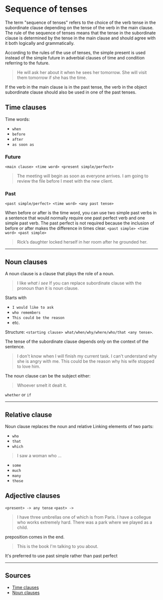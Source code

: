 # Sequence of tenses

The term "sequence of tenses" refers to the choice of the verb tense in the subordinate clause depending on the tense of the verb in the main clause. 
The rule of the sequence of tenses means that the tense in the subordinate clause is determined by the tense in the main clause and should agree with it both logically and grammatically.


According to the rules of the use of tenses, the simple present is used instead of the simple future in adverbial clauses of time and condition referring to the future.
> He will ask her about it when he sees her tomorrow.
> She will visit them tomorrow if she has the time.


If the verb in the main clause is in the past tense, the verb in the object subordinate clause should also be used in one of the past tenses.


## Time clauses

Time words:
- `when`
- `before`
- `after`
- `as soon as`

### Future
`<main clause> <time word> <present simple/perfect>`
> The meeting will begin as soon as everyone arrives. 
> I am going to review the file before I meet with the new client.

### Past
`<past simple/perfect> <time word> <any past tense>`


When before or after is the time word, you can use two simple past verbs in a sentence that would normally require one past perfect verb and one simple past verb.
The past perfect is not required because the inclusion of before or after makes the difference in times clear.
`<past simple> <time word> <past simple>`
> Rick’s daughter locked herself in her room after he grounded her.


---
## Noun clauses
A noun clause is a clause that plays the role of a noun.
> I like _what i see_
If you can replace subordinate clause with the pronoun than it is noun clause.

Starts with
- `I would like to ask`
- `who remembers`
- `This could be the reason`
- etc.

Structure:
`<starting clause> what/when/why/where/who/that <any tense>`.

The tense of the subordinate clause depends only on the context of the sentence.
> I don't know when I will finish my current task.
> I can't understand why she is angry with me.
> This could be the reason why his wife stopped to love him.

The noun clause can be the subject either:
> Whoever smelt it dealt it.

`whether` or `if`


---
## Relative clause
Noun clause replaces the noun and relative
Linking elements of two parts:
- `who`
- `that`
- `which`
> I saw a woman who ...
> 
- `some`
- `much`
- `many`
- `those`

## Adjective clauses

`<present> -> any tense`
`<past> -> `

> I have three umbrellas one of which is from Paris.
> I have a collegue who works extremely hard.
> There was a park where we played as a child.

preposition comes in the end.
> This is the book I'm talking to you about.

It's preferred to use past simple rather than past perfect


---
## Sources
- [Time clauses](https://www.theenglishisland.com/lessons/time-clauses/)
- [Noun clauses](https://www.grammar-monster.com/glossary/noun_clauses.htm)
